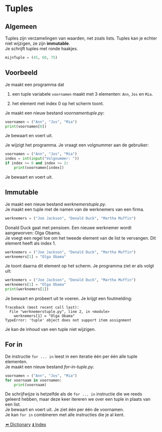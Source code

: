 Tuples
======

Algemeen
--------

Tuples zijn verzamelingen van waarden, net zoals lists. Tuples kan je
echter niet wijzigen, ze zijn **immutable**.\
Je schrijft tuples met ronde haakjes.
```python
mijnTuple = (45, 60, 75)
```

Voorbeeld
---------

Je maakt een programma dat

1.  een tuple variabele `voornamen` maakt met 3 elementen: `Ann`, `Jos`
    en `Mia`.

2.  het element met index 0 op het scherm toont.

Je maakt een nieuw bestand _voornamentuple.py_:

```python
voornamen = ("Ann", "Jos", "Mia")
print(voornamen[0])
```

Je bewaart en voert uit.

Je wijzigt het programma. Je vraagt een volgnummer aan de gebruiker:

```python
voornamen = ("Ann", "Jos", "Mia")
index = int(input("Volgnummer: "))
if index >= 0 and index <= 2:
    print(voornamen[index])
```

Je bewaart en voert uit.

Immutable
---------

Je maakt een nieuw bestand _werknemerstuple.py_.\
Je maakt een tuple met de namen van de werknemers van een firma.

```python
werknemers = ("Joe Jackson", "Donald Duck", "Martha Muffin")
```

Donald Duck gaat met pensioen. Een nieuwe werknemer wordt aangeworven:
Olga Obama.\
Je voegt een regel toe om het tweede element van de list te vervangen.
Dit element heeft als index 1.

```python
werknemers = ("Joe Jackson", "Donald Duck", "Martha Muffin")
werknemers[1] = "Olga Obama"
```

Je toont daarna dit element op het scherm. Je programma ziet er als
volgt uit:

```python
werknemers = ("Joe Jackson", "Donald Duck", "Martha Muffin")
werknemers[1] = "Olga Obama"
print(werknemers[1])
```

Je bewaart en probeert uit te voeren. Je krijgt een foutmelding:

    Traceback (most recent call last):
      File "werknemerstuple.py", line 2, in <module>
        werknemers[1] = "Olga Obama"
    TypeError: 'tuple' object does not support item assignment

Je kan de inhoud van een tuple niet wijzigen.

For in
------

De instructie `for ... in` leest in een iteratie één per één alle tuple
elementen.\
Je maakt een nieuw bestand _for-in-tuple.py_.

```python
voornamen = ("Ann", "Jos", "Mia")
for voornaam in voornamen:
    print(voornaam)
```

De schrijfwijze is hetzelfde als de `for ... in` instructie die we reeds
geleerd hebben, maar deze keer itereren we over een tuple in plaats van
een list.\
Je bewaart en voert uit. Je ziet één per één de voornamen.\
Je kan `for in` combineren met alle instructies die je al kent.

<a class="btn" href="./29_dictionary.html">&#9194; Dictionary</a>
<a class="btn" href="./index.html">&#9195; Index</a>